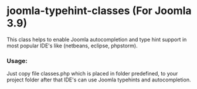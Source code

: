 # joomla-typehint-classes (For Joomla 3.9)
This class helps to enable Joomla autocompletion and type hint support in most popular IDE's like (netbeans, eclipse, phpstorm).


### Usage:

Just copy file classes.php which is placed in folder predefined, to your project folder after that IDE's can use Joomla typehints and autocompletion.
